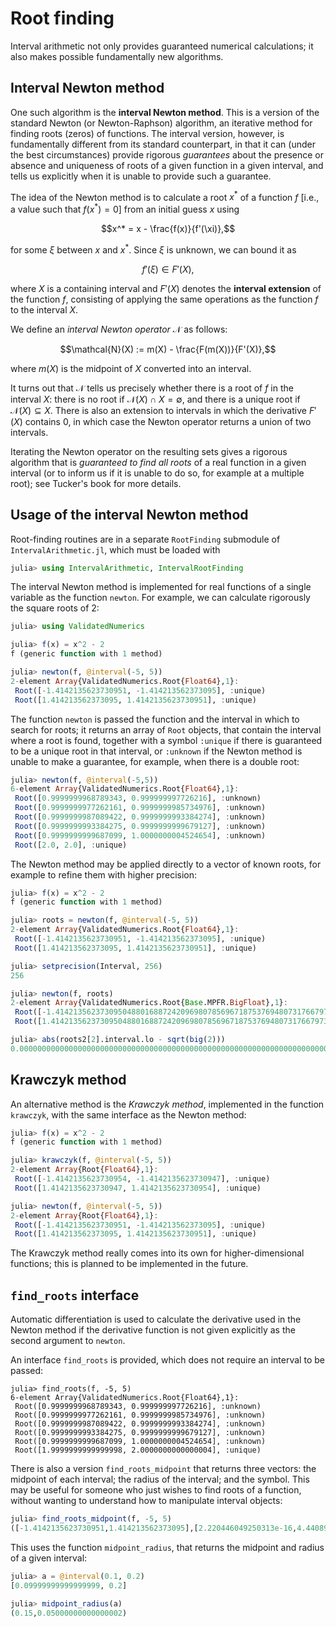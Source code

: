 <script type="text/x-mathjax-config">
  MathJax.Hub.Config({
    TeX: { equationNumbers: { autoNumber: "AMS" } }
  });
  MathJax.Hub.Config({
    TeX: { extensions: ["AMSmath.js", "AMSsymbols.js", "autobold.js", "autoload-all.js"] }
  });
  MathJax.Hub.Config({
    tex2jax: {
      inlineMath: [['$','$'], ['\\(','\\)']],
      processEscapes: true
    }
  });
</script>
<script type="text/javascript" src="http://cdn.mathjax.org/mathjax/latest/MathJax.js?config=TeX-AMS_HTML">
</script>

# Root finding

Interval arithmetic not only provides guaranteed numerical calculations; it also
makes possible fundamentally new algorithms.

## Interval Newton method
One such algorithm is the **interval Newton method**. This is a version of the
standard Newton (or Newton-Raphson) algorithm, an iterative method for finding
roots (zeros) of functions.
The interval version, however, is fundamentally different from its standard
counterpart, in that it can (under the best circumstances) provide rigorous
*guarantees* about the presence or absence and uniqueness of roots of a given
function in a given interval, and tells us explicitly when it is unable to
provide such a guarantee.

The idea of the Newton method is to calculate a root $x^\ast$ of a function
$f$ [i.e., a value such that $f(x^*) = 0$] from an initial guess $x$ using

$$x^* = x - \frac{f(x)}{f'(\xi)},$$

for some $\xi$ between $x$ and $x^*$. Since $\xi$ is unknown, we can bound it as

$$f'(\xi) \in F'(X),$$

where $X$ is a containing interval and $F'(X)$ denotes the **interval extension**
of the function $f$, consisting of applying the same operations as the function
$f$ to the interval $X$.

We define an *interval Newton operator* $\mathcal{N}$ as follows:

$$\mathcal{N}(X) := m(X) - \frac{F(m(X))}{F'(X)},$$

where $m(X)$  is the midpoint of $X$ converted into an interval.

It turns out that $\mathcal{N}$ tells us precisely whether there is a root of $f$ in
the interval $X$: there is no root if $\mathcal{N}(X) \cap X = \emptyset$, and there is
a unique root if $\mathcal{N}(X) \subseteq X$.
There is also an extension to intervals in which the derivative $F'(X)$ contains $0$,
in which case the Newton operator returns a union of two intervals.

Iterating the Newton operator on the resulting sets gives a rigorous algorithm
that is *guaranteed to find all roots* of a
real function in a given interval (or to inform us if it is unable to do so,
for example at a multiple root); see Tucker's book for more details.

## Usage of the interval Newton method

Root-finding routines are in a separate `RootFinding` submodule of `IntervalArithmetic.jl`, 
which must be loaded with
```julia
julia> using IntervalArithmetic, IntervalRootFinding
```

The interval Newton method is implemented for real functions of a single
variable as the function `newton`. For example, we can calculate rigorously the square roots of 2:

```julia
julia> using ValidatedNumerics

julia> f(x) = x^2 - 2
f (generic function with 1 method)

julia> newton(f, @interval(-5, 5))
2-element Array{ValidatedNumerics.Root{Float64},1}:
 Root([-1.4142135623730951, -1.414213562373095], :unique)
 Root([1.414213562373095, 1.4142135623730951], :unique)
```
The function `newton`  is passed the function and the interval in which to search for roots;
it returns an array of `Root` objects, that contain the interval where a root is found,
together with a symbol `:unique` if there is guaranteed to be a unique root in that
interval, or `:unknown` if the Newton method is unable to make a guarantee, for example,
when there is a double root:

```julia
julia> newton(f, @interval(-5,5))
6-element Array{ValidatedNumerics.Root{Float64},1}:
 Root([0.9999999968789343, 0.999999997726216], :unknown)
 Root([0.9999999977262161, 0.9999999985734976], :unknown)
 Root([0.9999999987089422, 0.9999999993384274], :unknown)
 Root([0.9999999993384275, 0.9999999999679127], :unknown)
 Root([0.9999999999687099, 1.0000000004524654], :unknown)
 Root([2.0, 2.0], :unique)
```

The Newton method may be applied directly to a vector of known roots,
for example to refine them with higher precision:
```julia
julia> f(x) = x^2 - 2
f (generic function with 1 method)

julia> roots = newton(f, @interval(-5, 5))
2-element Array{ValidatedNumerics.Root{Float64},1}:
 Root([-1.4142135623730951, -1.414213562373095], :unique)
 Root([1.414213562373095, 1.4142135623730951], :unique)

julia> setprecision(Interval, 256)
256

julia> newton(f, roots)
2-element Array{ValidatedNumerics.Root{Base.MPFR.BigFloat},1}:
 Root([-1.414213562373095048801688724209698078569671875376948073176679737990732478462119, -1.414213562373095048801688724209698078569671875376948073176679737990732478462102]₂₅₆, :unique)
 Root([1.414213562373095048801688724209698078569671875376948073176679737990732478462102, 1.414213562373095048801688724209698078569671875376948073176679737990732478462119]₂₅₆, :unique)

julia> abs(roots2[2].interval.lo - sqrt(big(2)))
0.000000000000000000000000000000000000000000000000000000000000000000000000000000

```

## Krawczyk method

An alternative method is the *Krawczyk method*, implemented in the function
`krawczyk`, with the same interface as the Newton method:
```julia
julia> f(x) = x^2 - 2
f (generic function with 1 method)

julia> krawczyk(f, @interval(-5, 5))
2-element Array{Root{Float64},1}:
 Root([-1.4142135623730954, -1.4142135623730947], :unique)
 Root([1.4142135623730947, 1.4142135623730954], :unique)

julia> newton(f, @interval(-5, 5))
2-element Array{Root{Float64},1}:
 Root([-1.4142135623730951, -1.414213562373095], :unique)
 Root([1.414213562373095, 1.4142135623730951], :unique)
```

The Krawczyk method really comes into its own for higher-dimensional functions;
this is planned to be implemented in the future.


## `find_roots` interface
Automatic differentiation is used to calculate the derivative used in the Newton method
if the derivative function is not given explicitly as the second argument to `newton`.

An interface `find_roots` is provided, which does not require an interval to be passed:
```
julia> find_roots(f, -5, 5)
6-element Array{ValidatedNumerics.Root{Float64},1}:
 Root([0.9999999968789343, 0.999999997726216], :unknown)
 Root([0.9999999977262161, 0.9999999985734976], :unknown)
 Root([0.9999999987089422, 0.9999999993384274], :unknown)
 Root([0.9999999993384275, 0.9999999999679127], :unknown)
 Root([0.9999999999687099, 1.0000000004524654], :unknown)
 Root([1.9999999999999998, 2.0000000000000004], :unique)
```


There is also a version `find_roots_midpoint` that returns three vectors:
the midpoint of each interval; the radius of the interval; and the symbol.
This may be useful for someone who just wishes to find roots of a function,
without wanting to understand how to manipulate interval objects:
```julia
julia> find_roots_midpoint(f, -5, 5)
([-1.4142135623730951,1.414213562373095],[2.220446049250313e-16,4.440892098500626e-16],[:unique,:unique])
```

This uses the function `midpoint_radius`, that returns the midpoint and radius
of a given interval:
```julia
julia> a = @interval(0.1, 0.2)
[0.09999999999999999, 0.2]

julia> midpoint_radius(a)
(0.15,0.05000000000000002)
```
